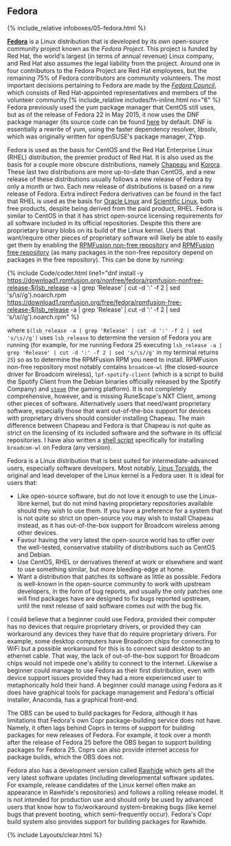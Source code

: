 ## Fedora
{% include_relative infoboxes/05-fedora.html %}

[**Fedora**](http://getfedora.org/) is a Linux distribution that is developed by its own open-source community project known as the *Fedora Project*. This project is funded by Red Hat, the world's largest (in terms of annual revenue) Linux company, and Red Hat also assumes the legal liability from the project. Around one in four contributors to the Fedora Project are Red Hat employees, but the remaining 75% of Fedora contributors are community volunteers. The most important decisions pertaining to Fedora are made by the [*Fedora Council*](http://fedoraproject.org/wiki/Council), which consists of Red Hat-appointed representatives and members of the volunteer community.{% include_relative includes/fn-inline.html no="6" %} Fedora previously used the yum package manager that CentOS still uses, but as of the release of Fedora 22 in May 2015, it now uses the DNF package manager (its source code can be found [here](https://github.com/rpm-software-management/dnf) by default. DNF is essentially a rewrite of yum, using the faster dependency resolver, libsolv, which was originally written for openSUSE's package manager, ZYpp.

Fedora is used as the basis for CentOS and the Red Hat Enterprise Linux (RHEL) distribution, the premier product of Red Hat. It is also used as the basis for a couple more obscure distributions, namely [Chapeau](http://chapeaulinux.org/) and [Korora](https://kororaproject.org/). These last two distributions are more up-to-date than CentOS, and a new release of these distributions usually follows a new release of Fedora by only a month or two. Each new release of distributions is based on a new release of Fedora. Extra indirect Fedora derivatives can be found in the fact that RHEL is used as the basis for [Oracle Linux](http://www.oracle.com/us/technologies/linux/index.html) and [Scientific Linux](https://www.scientificlinux.org/), both free products, despite being derived from the paid product, RHEL. Fedora is similar to CentOS in that it has strict open-source licensing requirements for all software included in its official repositories. Despite this there are proprietary binary blobs on its build of the Linux kernel. Users that want/require other pieces of proprietary software will likely be able to easily get them by enabling the [RPMFusion non-free repository](https://download1.rpmfusion.org/nonfree/fedora/) and [RPMFusion free repository](https://download1.rpmfusion.org/free/fedora/) (as many packages in the non-free repository depend on packages in the free repository). This can be done by running:

{% include Code/coder.html line1="dnf install -y https://download1.rpmfusion.org/nonfree/fedora/rpmfusion-nonfree-release-$(lsb_release -a | grep 'Release' | cut -d ':' -f 2 | sed 's/\s//g').noarch.rpm https://download1.rpmfusion.org/free/fedora/rpmfusion-free-release-$(lsb_release -a | grep 'Release' | cut -d ':' -f 2 | sed 's/\s//g').noarch.rpm" %}

where `$(lsb_release -a | grep 'Release' | cut -d ':' -f 2 | sed 's/\s//g')` uses `lsb_release` to determine the version of Fedora you are running (for example, for me running Fedora 25 executing `lsb_release -a | grep 'Release' | cut -d ':' -f 2 | sed 's/\s//g'` in my terminal returns `25`) so as to determine the RPMFusion RPM you need to install. RPMFusion non-free repository most notably contains `broadcom-wl` (the closed-source driver for Broadcom wireless), `lpf-spotify-client` (which is a script to build the Spotify Client from the Debian binaries officially released by the Spotify Company) and [`steam`](https://en.wikipedia.org/wiki/Steam_(software)) (the gaming platform). It is not completely comprehensive, however, and is missing RuneScape's NXT Client, among other pieces of software. Alternatively users that need/want proprietary software, especially those that want out-of-the-box support for devices with proprietary drivers should consider installing Chapeau. The main difference between Chapeau and Fedora is that Chapeau is not quite as strict on the licensing of its included software and the software in its official repositories. I have also written a [shell script](https://git.io/vMvoB) specifically for installing `broadcom-wl` on Fedora (any version).

Fedora is a Linux distribution that is best suited for intermediate-advanced users, especially software developers. Most notably, [Linus Torvalds](https://en.wikipedia.org/wiki/Linus_Torvalds), the original and lead developer of the Linux kernel is a Fedora user. It is ideal for users that:
* Like open-source software, but do not love it enough to use the Linux-libre kernel, but do not mind having proprietary repositories available should they wish to use them. If you have a preference for a system that is not quite so strict on open-source you may wish to install Chapeau instead, as it has out-of-the-box support for Broadcom wireless among other devices.
* Favour having the very latest the open-source world has to offer over the well-tested, conservative stability of distributions such as CentOS and Debian.
* Use CentOS, RHEL or derivatives thereof at work or elsewhere and want to use something similar, but more bleeding-edge at home.
* Want a distribution that patches its software as little as possible. Fedora is well-known in the open-source community to work with upstream developers, in the form of bug reports, and usually the only patches one will find packages have are designed to fix bugs reported upstream, until the next release of said software comes out with the bug fix.

I could believe that a beginner could use Fedora, provided their computer has no devices that require proprietary drivers, or provided they can workaround any devices they have that do require proprietary drivers. For example, some desktop computers have Broadcom chips for connecting to WiFi but a possible workaround for this is to connect said desktop to an ethernet cable. That way, the lack of out-of-the-box support for Broadcom chips would not impede one's ability to connect to the internet. Likewise a beginner could manage to use Fedora as their first distribution, even with device support issues provided they had a more experienced user to metaphorically hold their hand. A beginner could manage using Fedora as it does have graphical tools for package management and Fedora's official installer, Anaconda, has a graphical front-end. 

The OBS can be used to build packages for Fedora, although it has limitations that Fedora's own Copr package-building service does not have. Namely, it often lags behind Coprs in terms of support for building packages for new releases of Fedora. For example, it took over a month after the release of Fedora 25 before the OBS began to support building packages for Fedora 25. Coprs can also provide internet access for package builds, which the OBS does not.

Fedora also has a development version called [Rawhide](https://fedoraproject.org/wiki/Releases/Rawhide) which gets all the very latest software updates (including developmental software updates. For example, release candidates of the Linux kernel often make an appearance in Rawhide's repositories) and follows a rolling release model. It is not intended for production use and should only be used by advanced users that know how to fix/workaround system-breaking bugs (like kernel bugs that prevent booting, which semi-frequently occur). Fedora's Copr build system also provides support for building packages for Rawhide.

{% include Layouts/clear.html %}
